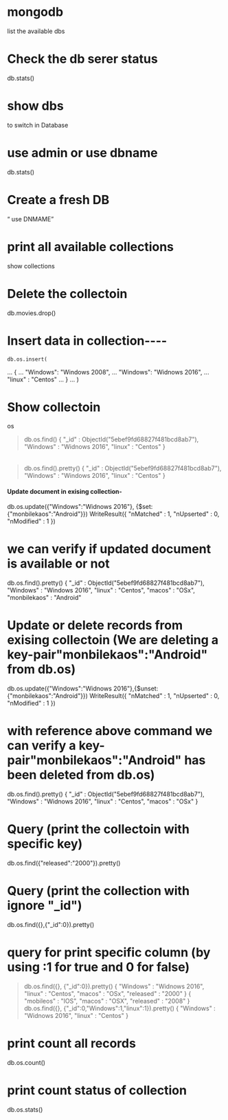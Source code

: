 # mongodb
list the available dbs
# Check the db serer status
db.stats() 
# show dbs
to switch in Database
# use admin or use dbname
db.stats() 

# Create a fresh DB
“ use DNMAME”


# print all available collections
show collections

# Delete the collectoin
db.movies.drop()

# Insert data in collection----
	db.os.insert(
...  {
...    "Windows": "Windows 2008",
...    "Windows": "Widnows 2016",
...    "linux" : "Centos"
... }
... )
# Show collectoin
os
>  db.os.find()
{ "_id" : ObjectId("5ebef9fd68827f481bcd8ab7"), "Windows" : "Widnows 2016", "linux" : "Centos" }
###### 
> db.os.find().pretty()
{
	"_id" : ObjectId("5ebef9fd68827f481bcd8ab7"),
	"Windows" : "Windows 2016",
	"linux" : "Centos"
}

#### Update document in exising collection-
db.os.update({"Windows":"Widnows 2016"}, {$set: {"monbilekaos":"Android"}})
WriteResult({ "nMatched" : 1, "nUpserted" : 0, "nModified" : 1 })

# we can verify if updated document is available or not 
db.os.find().pretty()
{
	"_id" : ObjectId("5ebef9fd68827f481bcd8ab7"),
	"Windows" : "Windows 2016",
	"linux" : "Centos",
	"macos" : "OSx",
	"monbilekaos" : "Android"

# Update or delete records from exising collectoin (We are deleting a key-pair"monbilekaos":"Android" from db.os)
db.os.update({"Windows":"Widnows 2016"},{$unset: {"monbilekaos":"Android"}})
WriteResult({ "nMatched" : 1, "nUpserted" : 0, "nModified" : 1 })

# with reference above command we can verify a key-pair"monbilekaos":"Android" has been deleted from db.os)
db.os.find().pretty()
{
	"_id" : ObjectId("5ebef9fd68827f481bcd8ab7"),
	"Windows" : "Widnows 2016",
	"linux" : "Centos",
	"macos" : "OSx"
}

# Query (print the collectoin with specific key)
db.os.find({"released":"2000"}).pretty()

# Query (print the collection with ignore "_id")
db.os.find({},{"_id":0}).pretty()

# query for print specific column (by using :1 for true and 0 for false)
> db.os.find({}, {"_id":0}).pretty()
{
	"Windows" : "Widnows 2016",
	"linux" : "Centos",
	"macos" : "OSx",
	"released" : "2000"
}
{ "mobileos" : "IOS", "macos" : "OSX", "released" : "2008" }
> db.os.find({}, {"_id":0,"Windows":1,"linux":1}).pretty()
{ "Windows" : "Widnows 2016", "linux" : "Centos" }

# print count all records
db.os.count()

# print count status of collection
db.os.stats()
